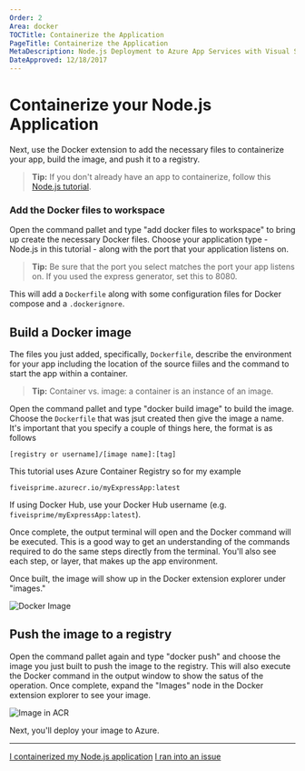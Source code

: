 ```yaml
---
Order: 2
Area: docker
TOCTitle: Containerize the Application
PageTitle: Containerize the Application
MetaDescription: Node.js Deployment to Azure App Services with Visual Studio Code
DateApproved: 12/18/2017
---
```


# Containerize your Node.js Application

Next, use the Docker extension to add the necessary files to containerize your
app, build the image, and push it to a registry.

> **Tip:** If you don't already have an app to containerize, follow this [Node.js tutorial](/docs/nodejs/nodejs-tutorial.md).

### Add the Docker files to workspace

Open the command pallet and type "add docker files to workspace" to bring up
create the necessary Docker files. Choose your application type - Node.js in
this tutorial - along with the port that your application listens on.

> **Tip:** Be sure that the port you select matches the port your app listens on. If you used the express generator, set this to 8080.

This will add a `Dockerfile` along with some configuration files for Docker
compose and a `.dockerignore`.

## Build a Docker image

The files you just added, specifically, `Dockerfile`, describe the environment
for your app including the location of the source fiiles and the command to
start the app within a container.

> **Tip:** Container vs. image: a container is an instance of an image.

Open the command pallet and type "docker build image" to build the image. Choose
the `Dockerfile` that was jsut created then give the image a name. It's
important that you specify a couple of things here, the format is as follows

`[registry or username]/[image name]:[tag]`

This tutorial uses Azure Container Registry so for my example

`fiveisprime.azurecr.io/myExpressApp:latest`

If using Docker Hub, use your Docker Hub username (e.g.
`fiveisprime/myExpressApp:latest`).

Once complete, the output terminal will open and the Docker command will be
executed. This is a good way to get an understanding of the commands required to
do the same steps directly from the terminal. You'll also see each step, or
layer, that makes up the app environment.

Once built, the image will show up in the Docker extension explorer under
"images."

![Docker Image](images/docker-extension/image-list.png)

## Push the image to a registry

Open the command pallet again and type "docker push" and choose the image you
just built to push the image to the registry. This will also execute the Docker
command in the output window to show the satus of the operation. Once complete,
expand the "Images" node in the Docker extension explorer to see your image.

![Image in ACR](images/docker-extension/image-in-acr.png)

Next, you'll deploy your image to Azure.

----

<a class="tutorial-next-btn" href="/tutorials/docker-extension/deploy-container">I containerized my Node.js application</a> <a class="tutorial-feedback-btn" onclick="reportIssue('docker-extension', 'containerize-app')" href="javascript:void(0)">I ran into an issue</a>
